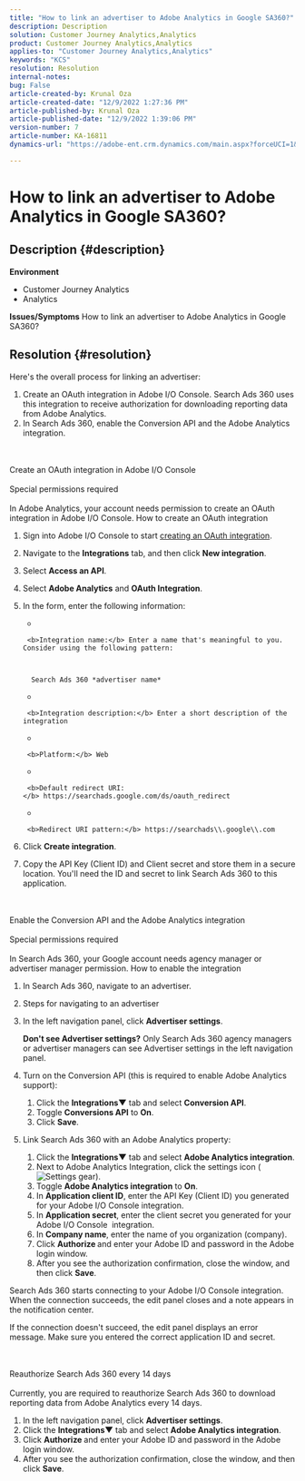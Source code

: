 ```yaml
---
title: "How to link an advertiser to Adobe Analytics in Google SA360?"
description: Description
solution: Customer Journey Analytics,Analytics
product: Customer Journey Analytics,Analytics
applies-to: "Customer Journey Analytics,Analytics"
keywords: "KCS"
resolution: Resolution
internal-notes: 
bug: False
article-created-by: Krunal Oza
article-created-date: "12/9/2022 1:27:36 PM"
article-published-by: Krunal Oza
article-published-date: "12/9/2022 1:39:06 PM"
version-number: 7
article-number: KA-16811
dynamics-url: "https://adobe-ent.crm.dynamics.com/main.aspx?forceUCI=1&pagetype=entityrecord&etn=knowledgearticle&id=1c9ce939-c577-ed11-81aa-6045bd006149"

---
```

# How to link an advertiser to Adobe Analytics in Google SA360?

## Description {#description}

<b>Environment</b>
- Customer Journey Analytics
- Analytics



<b>Issues/Symptoms</b>
How to link an advertiser to Adobe Analytics in Google SA360?


## Resolution {#resolution}


Here's the overall process for linking an advertiser:

1. Create an OAuth integration in Adobe I/O Console. Search Ads 360 uses this integration to receive authorization for downloading reporting data from Adobe Analytics.
2. In Search Ads 360, enable the Conversion API and the Adobe Analytics integration.

<br><br>Create an OAuth integration in Adobe I/O Console<br><br>Special permissions required<br><br>
In Adobe Analytics, your account needs permission to create an OAuth integration in Adobe I/O Console.
How to create an OAuth integration
1. Sign into Adobe I/O Console to start [creating an OAuth integration](https://www.adobe.io/authentication/auth-methods.html#!AdobeDocs/adobeio-auth/master/AuthenticationOverview/OAuthIntegration.md).
2. Navigate to the <b>Integrations</b> tab, and then click <b>New integration</b>.
3. Select <b>Access an API</b>.
4. Select <b>Adobe Analytics</b> and <b>OAuth Integration</b>.
5. In the form, enter the following information:

    - 

    
        

    
        <b>Integration name:</b> Enter a name that's meaningful to you. Consider using the following pattern:

    

         Search Ads 360 *advertiser name*
    - 

    
        <b>Integration description:</b> Enter a short description of the integration
    - 

    
        <b>Platform:</b> Web
    - 

    
        <b>Default redirect URI:</b> https://searchads.google.com/ds/oauth_redirect
    - 

    
        <b>Redirect URI pattern:</b> https://searchads\\.google\\.com
6. Click <b>Create integration</b>.
7. Copy the API Key (Client ID) and Client secret and store them in a secure location. You'll need the ID and secret to link Search Ads 360 to this application.

<br><br>Enable the Conversion API and the Adobe Analytics integration<br><br>Special permissions required<br><br>
In Search Ads 360, your Google account needs agency manager or advertiser manager permission.
How to enable the integration
1. In Search Ads 360, navigate to an advertiser.
2. Steps for navigating to an advertiser
3. In the left navigation panel, click <b>Advertiser settings</b>.

    

    <b>Don't see Advertiser settings?</b> Only Search Ads 360 agency managers or advertiser managers can see Advertiser settings in the left navigation panel.
4. Turn on the Conversion API (this is required to enable Adobe Analytics support):

    1. Click the <b>Integrations▼</b> tab and select <b>Conversion API</b>.
    2. Toggle <b>Conversions API</b> to <b>On</b>.
    3. Click <b>Save</b>.
5. Link Search Ads 360 with an Adobe Analytics property:

    1. Click the <b>Integrations▼</b> tab and select <b>Adobe Analytics integration</b>.
    2. Next to Adobe Analytics Integration, click the settings icon (![Settings gear](https://lh3.googleusercontent.com/epGzW5mbor9RE_qz89J5G7pIHHCI0kfzQSMglH7hxWZlWkyoRtS1urgdIttMd71uOtk=w18 "Settings gear")).
    3. Toggle <b>Adobe Analytics integration</b> to <b>On</b>.
    4. In <b>Application client ID</b>, enter the API Key (Client ID) you generated for your Adobe I/O Console integration.
    5. In <b>Application secret</b>, enter the client secret you generated for your Adobe I/O Console  integration.
    6. In <b>Company name</b>, enter the name of you organization (company).
    7. Click <b>Authorize </b>and enter your Adobe ID and password in the Adobe login window.
    8. After you see the authorization confirmation, close the window, and then click <b>Save</b>.


Search Ads 360 starts connecting to your Adobe I/O Console integration. When the connection succeeds, the edit panel closes and a note appears in the notification center.

If the connection doesn't succeed, the edit panel displays an error message. Make sure you entered the correct application ID and secret.


<br><br>Reauthorize Search Ads 360 every 14 days<br><br>
Currently, you are required to reauthorize Search Ads 360 to download reporting data from Adobe Analytics every 14 days.

1. In the left navigation panel, click <b>Advertiser settings</b>.
2. Click the <b>Integrations▼</b> tab and select <b>Adobe Analytics integration</b>.
3. Click <b>Authorize </b>and enter your Adobe ID and password in the Adobe login window.
4. After you see the authorization confirmation, close the window, and then click <b>Save</b>.



